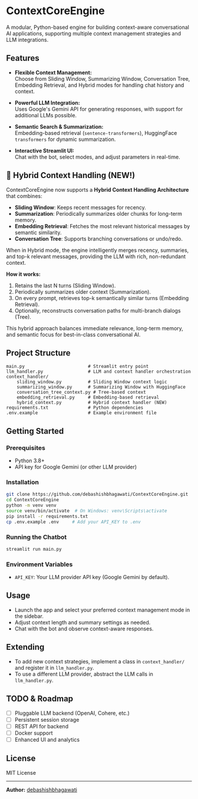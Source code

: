 # ContextCoreEngine

A modular, Python-based engine for building context-aware conversational AI applications, supporting multiple context management strategies and LLM integrations.

## Features

- **Flexible Context Management:**  
  Choose from Sliding Window, Summarizing Window, Conversation Tree, Embedding Retrieval, and Hybrid modes for handling chat history and context.

- **Powerful LLM Integration:**  
  Uses Google's Gemini API for generating responses, with support for additional LLMs possible.

- **Semantic Search & Summarization:**  
  Embedding-based retrieval (`sentence-transformers`), HuggingFace `transformers` for dynamic summarization.

- **Interactive Streamlit UI:**  
  Chat with the bot, select modes, and adjust parameters in real-time.

## 🧠 Hybrid Context Handling (NEW!)

ContextCoreEngine now supports a **Hybrid Context Handling Architecture** that combines:
- **Sliding Window**: Keeps recent messages for recency.
- **Summarization**: Periodically summarizes older chunks for long-term memory.
- **Embedding Retrieval**: Fetches the most relevant historical messages by semantic similarity.
- **Conversation Tree**: Supports branching conversations or undo/redo.

When in Hybrid mode, the engine intelligently merges recency, summaries, and top-k relevant messages, providing the LLM with rich, non-redundant context.

**How it works:**
1. Retains the last N turns (Sliding Window).
2. Periodically summarizes older context (Summarization).
3. On every prompt, retrieves top-k semantically similar turns (Embedding Retrieval).
4. Optionally, reconstructs conversation paths for multi-branch dialogs (Tree).

This hybrid approach balances immediate relevance, long-term memory, and semantic focus for best-in-class conversational AI.

## Project Structure

```
main.py                        # Streamlit entry point
llm_handler.py                 # LLM and context handler orchestration
context_handler/
    sliding_window.py          # Sliding Window context logic
    summarizing_window.py      # Summarizing Window with HuggingFace
    conversation_tree_context.py # Tree-based context
    embedding_retrieval.py     # Embedding-based retrieval
    hybrid_context.py          # Hybrid context handler (NEW)
requirements.txt               # Python dependencies
.env.example                   # Example environment file
```

## Getting Started

### Prerequisites

- Python 3.8+
- API key for Google Gemini (or other LLM provider)

### Installation

```bash
git clone https://github.com/debashishbhagawati/ContextCoreEngine.git
cd ContextCoreEngine
python -m venv venv
source venv/bin/activate  # On Windows: venv\Scripts\activate
pip install -r requirements.txt
cp .env.example .env     # Add your API_KEY to .env
```

### Running the Chatbot

```bash
streamlit run main.py
```

### Environment Variables

- `API_KEY`: Your LLM provider API key (Google Gemini by default).

## Usage

- Launch the app and select your preferred context management mode in the sidebar.
- Adjust context length and summary settings as needed.
- Chat with the bot and observe context-aware responses.

## Extending

- To add new context strategies, implement a class in `context_handler/` and register it in `llm_handler.py`.
- To use a different LLM provider, abstract the LLM calls in `llm_handler.py`.

## TODO & Roadmap

- [ ] Pluggable LLM backend (OpenAI, Cohere, etc.)
- [ ] Persistent session storage
- [ ] REST API for backend
- [ ] Docker support
- [ ] Enhanced UI and analytics

## License

MIT License

---

**Author:** [debashishbhagawati](https://github.com/debashishbhagawati)